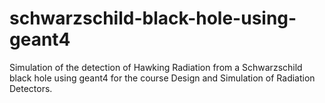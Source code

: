 # schwarzschild-black-hole-using-geant4
Simulation of the detection of Hawking Radiation from a Schwarzschild black hole using geant4 for the course Design and Simulation of Radiation Detectors.
